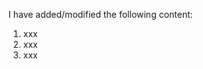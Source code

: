 I have added/modified the following content:

1. xxx
2. xxx
3. xxx

<!--
This is the description page for Pull Request, which can be resized by dragging the input box to the bottom right corner. Although you can still modify the description after pressing the green button to submit, please read the following precautions first.
- Please do not delete the text in this area or modify the content here, as this area is not visible as annotation content. You should click Preview to see the effect of the description page.
- If this Pull Request can completely resolve an issue, please link the Pull Request with the corresponding issue. For specific instructions, please refer to <https://docs.github.com/en/issues/tracking-your-work-with-issues/linking-a-pull-request-to-an-issue>。
- Please refer to the standard page to check the commit information, PR title, and Compare page below, for example:
  - Did you format it before making any modifications.
  - The title should be similar to 'feature(lang/lambda.md): Add object description'.
  - Have your modifications affected other files, have there been any unintended file name changes (which are common when you have enabled translation software), and have unrelated files been introduced.
-->
